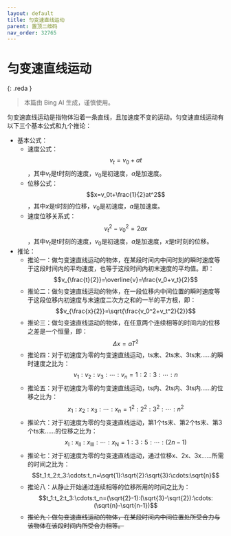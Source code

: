 ```yaml
---
layout: default
title: 匀变速直线运动
parent: 置顶二维码
nav_order: 32765
---
```


# 匀变速直线运动

{: .reda }
> 本篇由 Bing AI 生成，谨慎使用。


匀变速直线运动是指物体沿着一条直线，且加速度不变的运动。匀变速直线运动有以下三个基本公式和九个推论：

- 基本公式：
    * 速度公式：$$v_t=v_0+at$$，其中$v_t$是t时刻的速度，$v_0$是初速度，$a$是加速度。
    * 位移公式：$$x=v_0t+\frac{1}{2}at^2$$，其中$x$是t时刻的位移，$v_0$是初速度，$a$是加速度。
    * 速度位移关系式：$$v_t^2-v_0^2=2ax$$，其中$v_t$是t时刻的速度，$v_0$是初速度，$a$是加速度，$x$是t时刻的位移。
- 推论：
    * 推论一：做匀变速直线运动的物体，在某段时间内中间时刻的瞬时速度等于这段时间内的平均速度，也等于这段时间内初末速度的平均值。即：$$v_{\frac{t}{2}}=\overline{v}=\frac{v_0+v_t}{2}$$
    * 推论二：做匀变速直线运动的物体，在一段位移内中间位置的瞬时速度等于这段位移内初速度与末速度二次方之和的一半的平方根，即：$$v_{\frac{x}{2}}=\sqrt{\frac{v_0^2+v_t^2}{2}}$$
    * 推论三：做匀变速直线运动的物体，在任意两个连续相等的时间内的位移之差是一个恒量，即：$$\Delta x=aT^2$$
    * 推论四：对于初速度为零的匀变速直线运动，ts末、2ts末、3ts末……的瞬时速度之比为：$$v_1:v_2:v_3:\cdots:v_n=1:2:3:\cdots:n$$
    * 推论五：对于初速度为零的匀变速直线运动，ts内、2ts内、3ts内……的位移之比为：$$x_1:x_2:x_3:\cdots:x_n=1^2:2^2:3^2:\cdots:n^2$$
    * 推论六：对于初速度为零的匀变速直线运动，第1个ts末、第2个ts末、第3个ts末……的位移之比为：$$x_{\mathrm{I}}:x_{\mathrm{II}}:x_{\mathrm{III}}:\cdots:x_{\mathrm{N}}=1:3:5:\cdots:(2n-1)$$
    * 推论七：对于初速度为零的匀变速直线运动，通过位移x、2x、3x……所需的时间之比为：$$t_1:t_2:t_3:\cdots:t_n=\sqrt{1}:\sqrt{2}:\sqrt{3}:\cdots:\sqrt{n}$$
    * 推论八：从静止开始通过连续相等的位移所用的时间之比为：$$t_1:t_2:t_3:\cdots:t_n=(\sqrt{2}-1):(\sqrt{3}-\sqrt{2}):\cdots:(\sqrt{n}-\sqrt{n-1})$$
    * ~~推论九：做匀变速直线运动的物体，在某段时间内中间位置处所受合力与该物体在该段时间内所受合力相等。~~